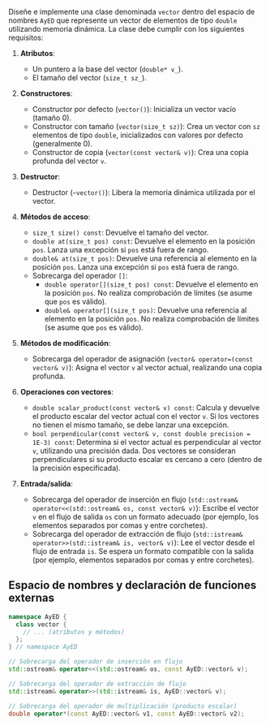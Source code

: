 Diseñe e implemente una clase denominada `vector` dentro del espacio de nombres `AyED` que represente un vector de elementos de tipo `double` utilizando memoria dinámica. La clase debe cumplir con los siguientes requisitos:

1.  **Atributos**:
    *   Un puntero a la base del vector (`double* v_`).
    *   El tamaño del vector (`size_t sz_`).

2.  **Constructores**:
    *   Constructor por defecto (`vector()`): Inicializa un vector vacío (tamaño 0).
    *   Constructor con tamaño (`vector(size_t sz)`): Crea un vector con `sz` elementos de tipo `double`, inicializados con valores por defecto (generalmente 0).
    *   Constructor de copia (`vector(const vector& v)`): Crea una copia profunda del vector `v`.

3.  **Destructor**:
    *   Destructor (`~vector()`): Libera la memoria dinámica utilizada por el vector.

4.  **Métodos de acceso**:
    *   `size_t size() const`: Devuelve el tamaño del vector.
    *   `double at(size_t pos) const`: Devuelve el elemento en la posición `pos`. Lanza una excepción si `pos` está fuera de rango.
    *   `double& at(size_t pos)`: Devuelve una referencia al elemento en la posición `pos`. Lanza una excepción si `pos` está fuera de rango.
    *   Sobrecarga del operador `[]`:
        *   `double operator[](size_t pos) const`: Devuelve el elemento en la posición `pos`. No realiza comprobación de límites (se asume que `pos` es válido).
        *   `double& operator[](size_t pos)`: Devuelve una referencia al elemento en la posición `pos`. No realiza comprobación de límites (se asume que `pos` es válido).

5.  **Métodos de modificación**:
    *   Sobrecarga del operador de asignación (`vector& operator=(const vector& v)`): Asigna el vector `v` al vector actual, realizando una copia profunda.

6.  **Operaciones con vectores**:
    *   `double scalar_product(const vector& v) const`: Calcula y devuelve el producto escalar del vector actual con el vector `v`. Si los vectores no tienen el mismo tamaño, se debe lanzar una excepción.
    *   `bool perpendicular(const vector& v, const double precision = 1E-3) const`: Determina si el vector actual es perpendicular al vector `v`, utilizando una precisión dada. Dos vectores se consideran perpendiculares si su producto escalar es cercano a cero (dentro de la precisión especificada).

7.  **Entrada/salida**:
    *   Sobrecarga del operador de inserción en flujo (`std::ostream& operator<<(std::ostream& os, const vector& v)`): Escribe el vector `v` en el flujo de salida `os` con un formato adecuado (por ejemplo, los elementos separados por comas y entre corchetes).
    *   Sobrecarga del operador de extracción de flujo (`std::istream& operator>>(std::istream& is, vector& v)`): Lee el vector desde el flujo de entrada `is`. Se espera un formato compatible con la salida (por ejemplo, elementos separados por comas y entre corchetes).

## Espacio de nombres y declaración de funciones externas

```c++
namespace AyED {
  class vector {
    // ... (atributos y métodos)
  };
} // namespace AyED

// Sobrecarga del operador de inserción en flujo
std::ostream& operator<<(std::ostream& os, const AyED::vector& v);

// Sobrecarga del operador de extracción de flujo
std::istream& operator>>(std::istream& is, AyED::vector& v);

// Sobrecarga del operador de multiplicación (producto escalar)
double operator*(const AyED::vector& v1, const AyED::vector& v2);